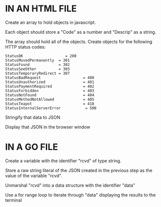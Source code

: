 
# IN AN HTML FILE

Create an array to hold objects in javascript.

Each object should store a "Code" as a number and "Descrip" as a string.

The array should hold all of the objects. Create objects for the following HTTP status codes:

    StatusOK                   = 200
    StatusMovedPermanently  = 301
    StatusFound             = 302
    StatusSeeOther          = 303
    StatusTemporaryRedirect = 307
    StatusBadRequest                   = 400
    StatusUnauthorized                 = 401
    StatusPaymentRequired              = 402
    StatusForbidden                    = 403
    StatusNotFound                     = 404
    StatusMethodNotAllowed             = 405
    StatusTeapot                       = 418
    StatusInternalServerError           = 500

Stringify that data to JSON

Display that JSON in the browser window

# IN A GO FILE

Create a variable with the identifier "rcvd" of type string.

Store a raw string literal of the JSON created in the previous step as the value of the variable "rcvd".

Unmarshal "rcvd" into a data structure with the identifier "data"

Use a for range loop to iterate through "data" displaying the results to the terminal